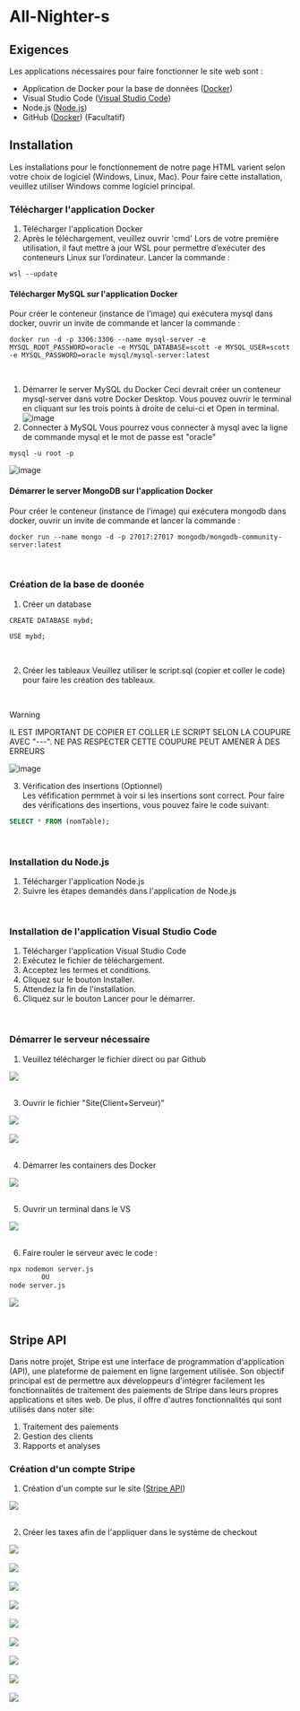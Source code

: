# All-Nighter-s

## Exigences
Les applications nécessaires pour faire fonctionner le site web sont :
- Application de Docker pour la base de données ([Docker](https://www.docker.com/products/docker-desktop/))
- Visual Studio Code ([Visual Studio Code](https://code.visualstudio.com/download))
- Node.js ([Node.js](https://nodejs.org/en))
- GitHub ([Docker](https://github.com/Ricieus/All-Nighter-s)) (Facultatif)

## Installation
Les installations pour le fonctionnement de notre page HTML varient selon votre choix de logiciel (Windows, Linux, Mac). 
Pour faire cette installation, veuillez utiliser Windows comme logiciel principal.
<br />

### Télécharger l'application Docker
1. Télécharger l'application Docker
2. Après le téléchargement, veuillez ouvrir 'cmd'
Lors de votre première utilisation, il faut mettre à jour WSL pour permettre d’exécuter des conteneurs Linux sur l’ordinateur. Lancer la commande :
```terminal
wsl --update
```

#### Télécharger MySQL sur l'application Docker
Pour créer le conteneur (instance de l’image) qui exécutera mysql dans docker, ouvrir un invite de commande et lancer la commande :
```terminal
docker run -d -p 3306:3306 --name mysql-server -e MYSQL_ROOT_PASSWORD=oracle -e MYSQL_DATABASE=scott -e MYSQL_USER=scott -e MYSQL_PASSWORD=oracle mysql/mysql-server:latest
```
<br />

1. Démarrer le server MySQL du Docker
Ceci devrait créer un conteneur mysql-server dans votre Docker Desktop. Vous pouvez ouvrir le terminal en cliquant sur les trois points à droite de celui-ci et Open in terminal.
![image](https://github.com/Ricieus/All-Nighter-s/assets/118473501/0a7b4105-0ff1-440b-87e0-6480a7d29470) <br />
2. Connecter à MySQL
Vous pourrez vous connecter à mysql avec la ligne de commande mysql et le mot de passe est "oracle"
```terminal
mysql -u root -p
```
![image](https://github.com/Ricieus/All-Nighter-s/assets/118473501/fb964e39-16c7-41b8-a52e-3073e65dfd22)<br />

#### Démarrer le server MongoDB sur l'application Docker
Pour créer le conteneur (instance de l’image) qui exécutera mongodb dans docker, ouvrir un invite de commande et lancer la commande :
```terminal
docker run --name mongo -d -p 27017:27017 mongodb/mongodb-community-server:latest
```
<br />

### Création de la base de doonée
1. Créer un database
```mysql
CREATE DATABASE mybd;

USE mybd;
```
<br />

2. Créer les tableaux
Veuillez utiliser le script.sql (copier et coller le code) pour faire les création des tableaux.
<br />

> [!WARNING]
> IL EST IMPORTANT DE COPIER ET COLLER LE SCRIPT SELON LA COUPURE AVEC "---". NE PAS RESPECTER CETTE COUPURE PEUT AMENER À DES ERREURS

![image](https://github.com/Ricieus/All-Nighter-s/assets/118473501/3ac517a5-e892-4bcc-bdd3-5780bd311a6b)
<br />

3. Vérification des insertions (Optionnel)        
Les véfification permmet à voir si les insertions sont correct. Pour faire des vérifications des insertions, vous pouvez faire le code suivant:
```sql
SELECT * FROM (nomTable);
```
<br />

### Installation du Node.js
1. Télécharger l'application Node.js
2. Suivre les étapes demandés dans l'application de Node.js
<br />

### Installation de l'application Visual Studio Code
1. Télécharger l'application Visual Studio Code
2. Exécutez le fichier de téléchargement.
3. Acceptez les termes et conditions.
4. Cliquez sur le bouton Installer.
5. Attendez la fin de l'installation.
6. Cliquez sur le bouton Lancer pour le démarrer.
<br />

### Démarrer le serveur nécessaire
1. Veuillez télécharger le fichier direct ou par Github
<div style="text-align:left"><img src="https://github.com/Ricieus/All-Nighter-s/assets/118473501/c323be0d-733d-4391-b979-154175692c16" /></div> <br />

3. Ouvrir le fichier "Site(Client+Serveur)"
<div style="text-align:left"><img src="https://github.com/Ricieus/All-Nighter-s/assets/118473501/6e567148-2201-4b43-9849-f9b799897002" /></div> <br />
<div style="text-align:left"><img src="https://github.com/Ricieus/All-Nighter-s/assets/118473501/cc7b84e1-822f-4b44-9b42-545793f865aa" /></div> <br />

4. Démarrer les containers des Docker
<div style="text-align:left"><img src="https://github.com/Ricieus/All-Nighter-s/assets/118473501/df84d772-ce06-481c-b09c-ef34770e8027" /></div> <br />

5. Ouvrir un terminal dans le VS
<div style="text-align:left"><img src="https://github.com/Ricieus/All-Nighter-s/assets/118473501/38dff9f0-ce06-451a-b6e4-5b7a8eb9eaaf" /></div> <br />


6. Faire rouler le serveur avec le code :
```cmd
npx nodemon server.js
        OU
node server.js
```
<div style="text-align:left"><img src="https://github.com/Ricieus/All-Nighter-s/assets/118473501/75ab24f3-e31a-43e2-9bf9-5f526d8e7ec7" /></div> <br />

## Stripe API
Dans notre projet, Stripe est une interface de programmation d'application (API), une plateforme de paiement en ligne largement utilisée. Son objectif principal est de permettre aux développeurs d'intégrer facilement les fonctionnalités de traitement des paiements de Stripe dans leurs propres applications et sites web. De plus, il offre d'autres fonctionnalités qui sont utilisés dans noter site:
1. Traitement des paiements
2. Gestion des clients
3. Rapports et analyses

### Création d'un compte Stripe
1. Création d'un compte sur le site ([Stripe API](https://dashboard.stripe.com/register?redirect=https%3A%2F%2Fdocs.stripe.com%2Fdevelopment))
<div style="text-align:left"><img src="https://github.com/Ricieus/All-Nighter-s/assets/118473501/fa1f4820-8469-4486-a79a-e9f0e912f869" /></div> <br />

2. Créer les taxes afin de l'appliquer dans le système de checkout
<div style="text-align:left"><img src="https://github.com/Ricieus/All-Nighter-s/assets/118473501/5c41c2b8-e63c-4857-93c3-9674eb550b24" /></div> <br />
<div style="text-align:left"><img src="https://github.com/Ricieus/All-Nighter-s/assets/118473501/ca3e1b33-4925-4d47-93dc-1713dbfd2c9" /></div> <br />
<div style="text-align:left"><img src="https://github.com/Ricieus/All-Nighter-s/assets/118473501/3b754e7f-76b4-4ec8-8193-ff52acdc68e6" /></div> <br />
<div style="text-align:left"><img src="https://github.com/Ricieus/All-Nighter-s/assets/118473501/34d2d615-fd3c-441f-8494-aa0882c5d679" /></div> <br />
<div style="text-align:left"><img src="https://github.com/Ricieus/All-Nighter-s/assets/118473501/6db95abe-75a6-4454-aee8-c3a708be660a" /></div> <br />
<div style="text-align:left"><img src="https://github.com/Ricieus/All-Nighter-s/assets/118473501/9b96c689-5007-45e1-a0c7-9acf47ddce10" /></div> <br />
<div style="text-align:left"><img src="https://github.com/Ricieus/All-Nighter-s/assets/118473501/42a0e0cc-a769-4bb9-b2c2-5701765e37f8" /></div> <br />
<div style="text-align:left"><img src="https://github.com/Ricieus/All-Nighter-s/assets/118473501/a223a9c0-2d85-48f4-8e6b-c8047614cc8f" /></div> <br />
<div style="text-align:left"><img src="https://github.com/Ricieus/All-Nighter-s/assets/118473501/874b55df-5d9a-4252-9af6-0fcebc4cfff2" /></div> <br />

